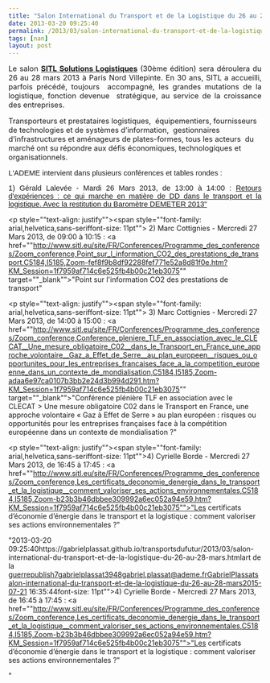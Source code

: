```yaml
---
title: "Salon International du Transport et de la Logistique du 26 au 28 mars"
date: 2013-03-20 09:25:40
permalink: /2013/03/salon-international-du-transport-et-de-la-logistique-du-26-au-28-mars.html
tags: [nan]
layout: post
---
```


<span style="font-family: Helv;font-size: x-small"><span style="font-family: Helv;font-size: x-small"> <p style="text-align: justify"><span style="font-size: 11pt">Le salon <strong><a href="http://www.sitl.eu/" target="_blank">SITL Solutions Logistiques</a></strong> (30ème édition) sera déroulera du 26 au 28 mars 2013 à Paris Nord Villepinte. En 30 ans, SITL a accueilli, parfois précédé, toujours  accompagné, les grandes mutations de la logistique, fonction devenue  stratégique, au service de la croissance des entreprises.</span></p> <p><span style="font-size: 11pt">Transporteurs et prestataires logistiques,  équipementiers, fournisseurs de technologies et de systèmes d’information,  gestionnaires d’infrastructures et aménageurs de plates-formes, tous les acteurs  du marché ont su répondre aux défis économiques, technologiques et  organisationnels.</span></p> <p style="text-align: justify"><span style="font-family: arial,helvetica,sans-serif;font-size: 11pt">L'ADEME intervient dans plusieurs conférences et tables rondes : </span></p></span></span>  <!--more-->   <p style="text-align: justify"><span style="font-family: arial,helvetica,sans-serif;font-size: 11pt">1) Gérald Lalevée - Mardi 26 Mars 2013, de 13:00 à 14:00 : <a href="http://www.sitl.eu/site/FR/Conferences/Programme_des_conferences/Zoom_conference,Retours_d_experiences__ce_qui_marche_en_matiere_de_DD_dans_le_transport_et_la_logistique_Avec_la_restitution_du_Barometre_DEMETER_2013,C5171,I5185,Zoom-34e094561a233750ef0408a9b8f2d076.htm?KM_Session=1f7959af714c6e525fb4b00c21eb3075">Retours d'expériences : ce qui marche en matière de DD dans le transport et la logistique. Avec la restitution du Baromètre DEMETER 2013"</a></span></p> <p style=""text-align: justify""><span style=""font-family: arial,helvetica,sans-seriffont-size: 11pt""> 2) Marc Cottignies - Mercredi 27 Mars 2013, de 09:00 à 10:15 : <a href=""http://www.sitl.eu/site/FR/Conferences/Programme_des_conferences/Zoom_conference,Point_sur_l_information_CO2_des_prestations_de_transport,C5184,I5185,Zoom-fef8f9b8df92288fef771e52a8d81f0e.htm?KM_Session=1f7959af714c6e525fb4b00c21eb3075"" target=""_blank"">"Point sur l'information CO2 des prestations de transport"</a></span></p> <p style=""text-align: justify""><span style=""font-family: arial,helvetica,sans-seriffont-size: 11pt""> 3) Marc Cottignies - Mercredi 27 Mars 2013, de 14:00 à 15:00 : <a href=""http://www.sitl.eu/site/FR/Conferences/Programme_des_conferences/Zoom_conference,Conference_pleniere_TLF_en_association_avec_le_CLECAT__Une_mesure_obligatoire_C02__dans_le_Transport_en_France_une_approche_volontaire__Gaz_a_Effet_de_Serre__au_plan_europeen__risques_ou_opportunites_pour_les_entreprises_francaises_face_a_la_competition_europeenne_dans_un_contexte_de_mondialisation,C5184,I5185,Zoom-adaa6e97ca0107b3bb2e24d3b994d291.htm?KM_Session=1f7959af714c6e525fb4b00c21eb3075"" target=""_blank"">"Conférence plénière TLF en association avec le CLECAT > Une mesure obligatoire C02 dans le Transport en France, une approche volontaire « Gaz à Effet de Serre » au plan européen : risques ou opportunités pour les entreprises françaises face à la compétition européenne dans un contexte de mondialisation ?"</a></span></p> <p style=""text-align: justify""><span style=""font-family: arial,helvetica,sans-seriffont-size: 11pt"">4) Cyrielle Borde - Mercredi 27 Mars 2013, de 16:45 à 17:45 : <a href=""http://www.sitl.eu/site/FR/Conferences/Programme_des_conferences/Zoom_conference,Les_certificats_deconomie_denergie_dans_le_transport_et_la_logistique__comment_valoriser_ses_actions_environnementales,C5184,I5185,Zoom-b23b3b46dbbee309992a6ec052a94e59.htm?KM_Session=1f7959af714c6e525fb4b00c21eb3075"">"Les certificats d’économie d’énergie dans le transport et la logistique : comment valoriser ses actions environnementales ?"</a></span></p>"2013-03-20 09:25:40https://gabrielplassat.github.io/transportsdufutur/2013/03/salon-international-du-transport-et-de-la-logistique-du-26-au-28-mars.htmlart de la guerrepublish7gabrielplassat3948gabriel.plassat@ademe.frGabrielPlassatsalon-international-du-transport-et-de-la-logistique-du-26-au-28-mars2015-07-21 16:35:44font-size: 11pt"">4) Cyrielle Borde - Mercredi 27 Mars 2013, de 16:45 à 17:45 : <a href=""http://www.sitl.eu/site/FR/Conferences/Programme_des_conferences/Zoom_conference,Les_certificats_deconomie_denergie_dans_le_transport_et_la_logistique__comment_valoriser_ses_actions_environnementales,C5184,I5185,Zoom-b23b3b46dbbee309992a6ec052a94e59.htm?KM_Session=1f7959af714c6e525fb4b00c21eb3075"">"Les certificats d’économie d’énergie dans le transport et la logistique : comment valoriser ses actions environnementales ?"</a></span></p>"
